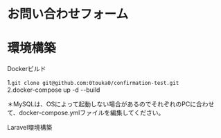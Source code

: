 # お問い合わせフォーム

# 環境構築
Dockerビルド

1.`git clone git@github.com:0touka0/confirmation-test.git`<br>
2.docker-compose up -d --build

＊MySQLは、OSによって起動しない場合があるのでそれぞれのPCに合わせて、docker-compose.ymlファイルを編集してください。

Laravel環境構築


